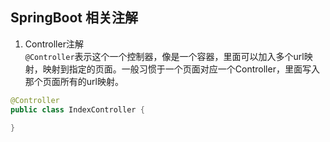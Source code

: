 ## SpringBoot 相关注解
1. Controller注解  
`@Controller`表示这个一个控制器，像是一个容器，里面可以加入多个url映射，映射到指定的页面。一般习惯于一个页面对应一个Controller，里面写入那个页面所有的url映射。
```java
@Controller  
public class IndexController {
	
}
```
